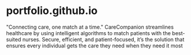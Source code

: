 # portfolio.github.io
"Connecting care, one match at a time." CareCompanion streamlines healthcare by using intelligent algorithms to match patients with the best-suited nurses. Secure, efficient, and patient-focused, it’s the solution that ensures every individual gets the care they need when they need it most

